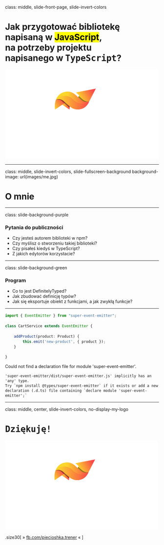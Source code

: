 class: middle, slide-front-page, slide-invert-colors

# Jak przygotować bibliotekę<br/>napisaną w <mark>JavaScript</mark>,<br/>na potrzeby projektu<br/>napisanego w <samp>TypeScript</samp>?

<img src="images/my-logo/logo-piecioshka-white-text.svg" />

---

class: middle, slide-invert-colors, slide-fullscreen-background
background-image: url(images/me.jpg)

# O mnie

---

class: slide-background-purple

### Pytania do publiczności

* Czy jesteś autorem biblioteki w npm?
* Czy myślisz o stworzeniu takiej biblioteki?
* Czy pisałeś kiedyś w TypeScript?
* Z jakich edytorów korzystacie?

---

class: slide-background-green

### Program

* Co to jest DefinitelyTyped?
* Jak zbudować definicję typów?
* Jak się eksportuje obiekt z funkcjami, a jak zwykłą funkcje?

---

```ts
import { EventEmitter } from "super-event-emitter";

class CartService extends EventEmitter {

    addProduct(product: Product) {
        this.emit('new-product', { product });
    }

}
```

Could not find a declaration file for module 'super-event-emitter'.

```text
'super-event-emitter/dist/super-event-emitter.js' implicitly has an 'any' type.
Try `npm install @types/super-event-emitter` if it exists or add a new declaration (.d.ts) file containing `declare module 'super-event-emitter';`
```

---

class: middle, center, slide-invert-colors, no-display-my-logo

# <samp>Dziękuję!</samp>

<img
    src="images/my-logo/logo-piecioshka-white-text.svg"
    alt=""
    style="width: 500px"
/>

.size30[
» [fb.com/piecioshka.trener](https://fb.com/piecioshka.trener) «
]
